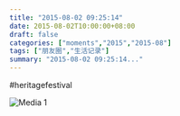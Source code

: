 ```yaml
---
title: "2015-08-02 09:25:14"
date: 2015-08-02T10:00:00+08:00
draft: false
categories: ["moments","2015","2015-08"]
tags: ["朋友圈","生活记录"]
summary: "2015-08-02 09:25:14..."
---
```


#heritagefestival

![Media 1](/Moments/photos/2015-08-02/201508020925140.jpg)

